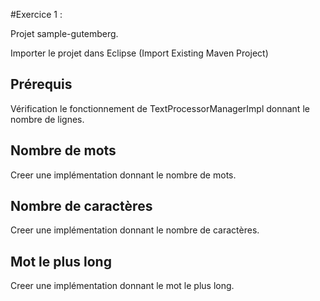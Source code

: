 #Exercice 1 :


Projet sample-gutemberg.

Importer le projet dans Eclipse (Import Existing Maven Project)

## Prérequis 
Vérification le fonctionnement de TextProcessorManagerImpl donnant le nombre de lignes.

## Nombre de mots
Creer une implémentation donnant le nombre de mots.

## Nombre de caractères
Creer une implémentation donnant le nombre de caractères.

## Mot le plus long
Creer une implémentation donnant le mot le plus long.


